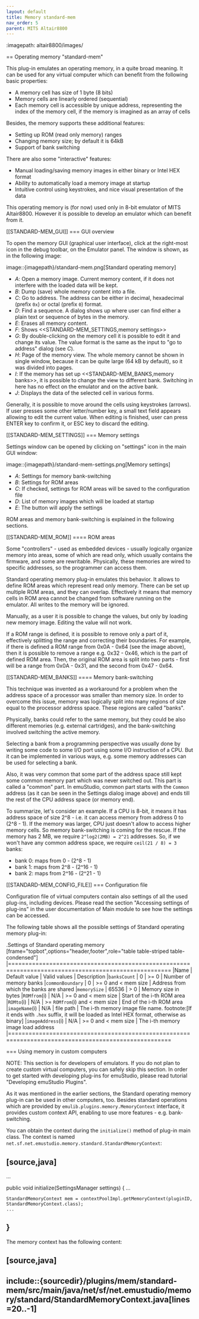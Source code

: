 ```yaml
---
layout: default
title: Memory standard-mem
nav_order: 5
parent: MITS Altair8800
---
```


:imagepath: altair8800/images/

== Operating memory "standard-mem"

This plug-in emulates an operating memory, in a quite broad meaning. It can be used for any virtual
computer which can benefit from the following basic properties:

- A memory cell has size of 1 byte (8 bits)
- Memory cells are linearly ordered (sequential)
- Each memory cell is accessible by unique address, representing
  the index of the memory cell, if the memory is imagined as an array of cells

Besides, the memory supports these additional features:

- Setting up ROM (read only memory) ranges
- Changing memory size; by default it is 64kB
- Support of bank switching

There are also some "interactive" features:

- Manual loading/saving memory images in either binary or Intel HEX format
- Ability to automatically load a memory image at startup
- Intuitive control using keystrokes, and nice visual presentation of the data

This operating memory is (for now) used only in 8-bit emulator of MITS Altair8800. However it
is possible to develop an emulator which can benefit from it.

[[STANDARD-MEM_GUI]]
=== GUI overview

To open the memory GUI (graphical user interface), click at the right-most icon in the debug toolbar, on the Emulator panel.
The window is shown, as in the following image:

image::{imagepath}/standard-mem.png[Standard operating memory]

- *A*: Open a memory image. Current memory content, if it does not interfere with the loaded data
       will be kept.
- *B*: Dump (save) whole memory content into a file.
- *C*: Go to address. The address can be either in decimal, hexadecimal (prefix `0x`)
       or octal (prefix `0`) format.
- *D*: Find a sequence. A dialog shows up where user can find either a plain text or sequence of bytes in the memory.
- *E*: Erases all memory content.
- *F*: Shows <<STANDARD-MEM_SETTINGS,memory settings>>
- *G*: By double-clicking on the memory cell it is possible to edit it and change its value.
       The value format is the same as the input to "go to address" dialog (see *C*).
- *H*: Page of the memory view. The whole memory cannot be shown in single window, because it can
       be quite large (64 kB by default), so it was divided into pages.
- *I*: If the memory has set up <<STANDARD-MEM_BANKS,memory banks>>, it is possible to change the view to different bank.
       Switching in here has no effect on the emulator and on the active bank.
- *J*: Displays the data of the selected cell in various forms.

Generally, it is possible to move around the cells using keystrokes (arrows). If user presses some
other letter/number key, a small text field appears allowing to edit the current value. When editing
is finished, user can press ENTER key to confirm it, or ESC key to discard the editing.

[[STANDARD-MEM_SETTINGS]]
=== Memory settings

Settings window can be opened by clicking on "settings" icon in the main GUI window:

image::{imagepath}/standard-mem-settings.png[Memory settings]

- *A*: Settings for memory bank-switching
- *B*: Settings for ROM areas
- *C*: If checked, settings for ROM areas will be saved to the configuration file
- *D*: List of memory images which will be loaded at startup
- *E*: The button will apply the settings

ROM areas and memory bank-switching is explained in the following sections.

[[STANDARD-MEM_ROM]]
==== ROM areas

Some "controllers" - used as embedded devices - usually logically organize memory into areas, some of
which are read only, which usually contains the firmware, and some are rewritable. Physically, these memories
are wired to specific addresses, so the programmer can access them.

Standard operating memory plug-in emulates this behavior. It allows to define ROM areas which represent read only
memory. There can be set up multiple ROM areas, and they can overlap. Effectively it means that memory cells in
ROM area cannot be changed from software running on the emulator. All writes to the memory will be ignored.

Manually, as a user it is possible to change the values, but only by loading new memory image. Editing the value
will not work.

If a ROM range is defined, it is possible to remove only a part of it, effectively splitting the range and correcting their
boundaries. For example, if there is defined a ROM range from 0x0A - 0x64 (see the image above), then it is possible
to remove a range e.g. 0x32 - 0x46, which is the part of defined ROM area. Then, the original ROM area is split into
two parts - first will be a range from 0x0A - 0x31, and the second from 0x47 - 0x64.

[[STANDARD-MEM_BANKS]]
==== Memory bank-switching

This technique was invented as a workaround for a problem when the address space of a processor was smaller than memory
size. In order to overcome this issue, memory was logically split into many regions of size equal to the processor address
space. These regions are called "banks".

Physically, banks could refer to the same memory, but they could be also different memories (e.g. external cartridges),
and the bank-switching involved switching the active memory.

Selecting a bank from a programming perspective was usually done by writing some code to some I/O port using some I/O
instruction of a CPU. But it can be implemented in various ways, e.g. some memory addresses can be used for selecting
a bank.

Also, it was very common that some part of the address space still kept some common memory part which was never switched
out. This part is called a "common" part. In emuStudio, common part starts with the `Common` address (as it can be seen
in the Settings dialog image above) and ends till the rest of the CPU address space (or memory end).

To summarize, let's consider an example. If a CPU is 8-bit, it means it has address space of size 2^8 - i.e. it can
access memory from address 0 to (2^8 - 1). If the memory was larger, CPU just doesn't allow to access higher memory
cells. So memory bank-switching is coming for the rescue. If the memory has 2 MB, we require `2^log2(2MB) = 2^21` addresses.
So, if we won't have any common address space, we require `ceil(21 / 8) = 3` banks:

- bank 0: maps from 0 - (2^8 - 1)
- bank 1: maps from 2^8 - (2^16 - 1)
- bank 2: maps from 2^16 - (2^21 - 1)

[[STANDARD-MEM_CONFIG_FILE]]
=== Configuration file

Configuration file of virtual computers contain also settings of all the used plug-ins, including devices. Please
read the section "Accessing settings of plug-ins" in the user documentation of Main module to see how the settings can
be accessed.

The following table shows all the possible settings of Standard operating memory plug-in:

.Settings of Standard operating memory
[frame="topbot",options="header,footer",role="table table-striped table-condensed"]
|=====================================================================================================
|Name              | Default value        | Valid values          | Description
|`banksCount`      | 0                    | >= 0                  | Number of memory banks
|`commonBoundary`  | 0                    | >= 0 and < mem size   | Address from which the banks are shared
|`memorySize`      | 65536                | > 0                   | Memory size in bytes
|`ROMfrom`(i)      | N/A                  | >= 0 and < mem size   | Start of the i-th ROM area
|`ROMto`(i)        | N/A                  | >= `ROMfrom`(i) and < mem size   | End of the i-th ROM area
|`imageName`(i)    | N/A                  | file path             | The i-th memory image file name.
                                                                    footnote:[If it
                                                                    ends with `.hex` suffix, it will be loaded
                                                                    as Intel HEX format, otherwise as binary]
|`imageAddress`(i) | N/A                  | >= 0 and < mem size   | The i-th memory image load address
|=====================================================================================================

=== Using memory in custom computers

NOTE: This section is for developers of emulators. If you do not plan to create custom virtual computers,
      you can safely skip this section. In order to get started with developing plug-ins for emuStudio,
      please read tutorial "Developing emuStudio Plugins".

As it was mentioned in the earlier sections, the Standard operating memory plug-in can be used in other
computers, too. Besides standard operations which are provided by `emulib.plugins.memory.MemoryContext` interface,
it provides custom context API, enabling to use more features - e.g. bank-switching.

You can obtain the context during the `initialize()` method of plug-in main class. The context is named
`net.sf.net.emustudio.memory.standard.StandardMemoryContext`:

[source,java]
----
...

public void initialize(SettingsManager settings) {
    ...

    StandardMemoryContext mem = contextPoolImpl.getMemoryContext(pluginID, StandardMemoryContext.class);
    ...
}
----


The memory context has the following content:

[source,java]
----
include::{sourcedir}/plugins/mem/standard-mem/src/main/java/net/sf/net.emustudio/memory/standard/StandardMemoryContext.java[lines=20..-1]
----

